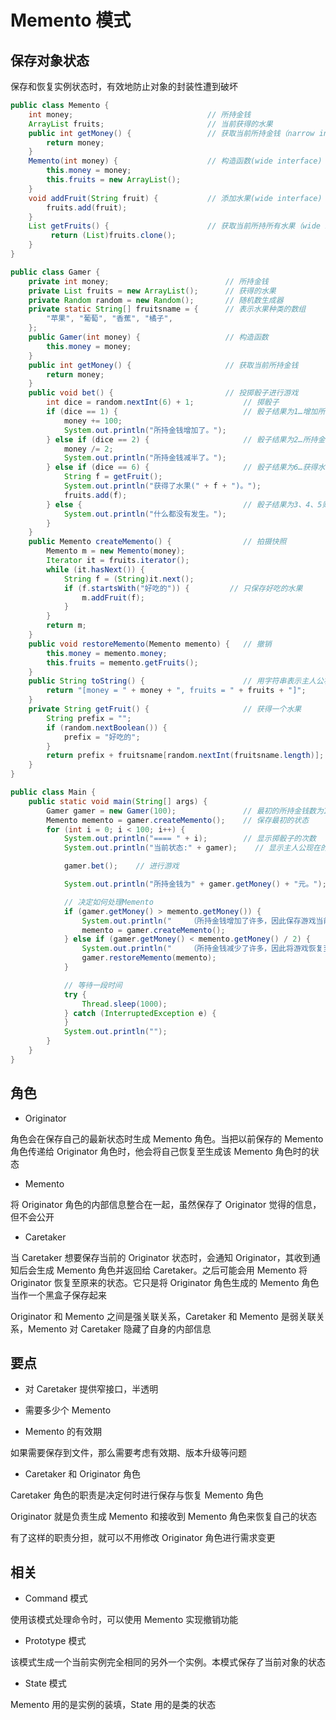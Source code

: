 # Memento 模式

## 保存对象状态

保存和恢复实例状态时，有效地防止对象的封装性遭到破坏

```java
public class Memento {
    int money;                              // 所持金钱
    ArrayList fruits;                       // 当前获得的水果
    public int getMoney() {                 // 获取当前所持金钱（narrow interface）
        return money;
    }
    Memento(int money) {                    // 构造函数(wide interface)
        this.money = money;
        this.fruits = new ArrayList();
    }
    void addFruit(String fruit) {           // 添加水果(wide interface)
        fruits.add(fruit);
    }
    List getFruits() {                      // 获取当前所持所有水果（wide interface）
         return (List)fruits.clone();
    }
}

public class Gamer {
    private int money;                          // 所持金钱
    private List fruits = new ArrayList();      // 获得的水果
    private Random random = new Random();       // 随机数生成器
    private static String[] fruitsname = {      // 表示水果种类的数组
        "苹果", "葡萄", "香蕉", "橘子",
    };
    public Gamer(int money) {                   // 构造函数
        this.money = money;
    }
    public int getMoney() {                     // 获取当前所持金钱
        return money;
    }
    public void bet() {                         // 投掷骰子进行游戏
        int dice = random.nextInt(6) + 1;           // 掷骰子
        if (dice == 1) {                            // 骰子结果为1…增加所持金钱
            money += 100;
            System.out.println("所持金钱增加了。");
        } else if (dice == 2) {                     // 骰子结果为2…所持金钱减半
            money /= 2;
            System.out.println("所持金钱减半了。");
        } else if (dice == 6) {                     // 骰子结果为6…获得水果
            String f = getFruit();
            System.out.println("获得了水果(" + f + ")。");
            fruits.add(f);
        } else {                                    // 骰子结果为3、4、5则什么都不会发生
            System.out.println("什么都没有发生。");
        }
    }
    public Memento createMemento() {                // 拍摄快照
        Memento m = new Memento(money);
        Iterator it = fruits.iterator();
        while (it.hasNext()) {
            String f = (String)it.next();
            if (f.startsWith("好吃的")) {         // 只保存好吃的水果
                m.addFruit(f);
            }
        }
        return m;
    }
    public void restoreMemento(Memento memento) {   // 撤销
        this.money = memento.money;
        this.fruits = memento.getFruits();
    }
    public String toString() {                      // 用字符串表示主人公状态
        return "[money = " + money + ", fruits = " + fruits + "]";
    }
    private String getFruit() {                     // 获得一个水果
        String prefix = "";
        if (random.nextBoolean()) {
            prefix = "好吃的";
        }
        return prefix + fruitsname[random.nextInt(fruitsname.length)];
    }
}

public class Main {
    public static void main(String[] args) {
        Gamer gamer = new Gamer(100);               // 最初的所持金钱数为100
        Memento memento = gamer.createMemento();    // 保存最初的状态
        for (int i = 0; i < 100; i++) {
            System.out.println("==== " + i);        // 显示掷骰子的次数
            System.out.println("当前状态:" + gamer);    // 显示主人公现在的状态

            gamer.bet();    // 进行游戏

            System.out.println("所持金钱为" + gamer.getMoney() + "元。");

            // 决定如何处理Memento
            if (gamer.getMoney() > memento.getMoney()) {
                System.out.println("    （所持金钱增加了许多，因此保存游戏当前的状态）");
                memento = gamer.createMemento();
            } else if (gamer.getMoney() < memento.getMoney() / 2) {
                System.out.println("    （所持金钱减少了许多，因此将游戏恢复至以前的状态）");
                gamer.restoreMemento(memento);
            }

            // 等待一段时间
            try {
                Thread.sleep(1000);
            } catch (InterruptedException e) {
            }
            System.out.println("");
        }
    }
}
```

## 角色

- Originator

角色会在保存自己的最新状态时生成 Memento 角色。当把以前保存的 Memento 角色传递给 Originator 角色时，他会将自己恢复至生成该 Memento 角色时的状态

- Memento

将 Originator 角色的内部信息整合在一起，虽然保存了 Originator 觉得的信息，但不会公开

- Caretaker

当 Caretaker 想要保存当前的 Originator 状态时，会通知 Originator，其收到通知后会生成 Memento 角色并返回给 Caretaker。之后可能会用 Memento 将 Originator 恢复至原来的状态。它只是将 Originator 角色生成的 Memento 角色当作一个黑盒子保存起来

Originator 和 Memento 之间是强关联关系，Caretaker 和 Memento 是弱关联关系，Memento 对 Caretaker 隐藏了自身的内部信息

## 要点

- 对 Caretaker 提供窄接口，半透明

- 需要多少个 Memento

- Memento 的有效期

如果需要保存到文件，那么需要考虑有效期、版本升级等问题

- Caretaker 和 Originator 角色

Caretaker 角色的职责是决定何时进行保存与恢复 Memento 角色

Originator 就是负责生成 Memento 和接收到 Memento 角色来恢复自己的状态

有了这样的职责分担，就可以不用修改 Originator 角色进行需求变更

## 相关

- Command 模式

使用该模式处理命令时，可以使用 Memento 实现撤销功能

- Prototype 模式

该模式生成一个当前实例完全相同的另外一个实例。本模式保存了当前对象的状态

- State 模式

Memento 用的是实例的装填，State 用的是类的状态